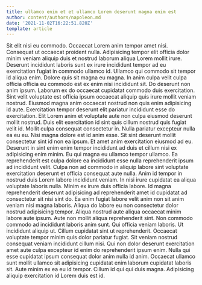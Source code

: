 ```yaml
---
title: ullamco enim et et ullamco Lorem deserunt magna enim est
author: content/authors/napoleon.md
date: '2021-11-02T16:22:51.820Z'
template: article
---
```


Sit elit nisi eu commodo. Occaecat Lorem anim tempor amet nisi. Consequat ut occaecat proident nulla. Adipisicing tempor elit officia dolor minim veniam aliquip duis et nostrud laborum aliqua Lorem mollit irure. Deserunt incididunt laboris sunt ex irure incididunt tempor ad eu exercitation fugiat in commodo ullamco id. Ullamco qui commodo sit tempor id aliqua enim. Dolore quis sit magna eu magna.
In anim culpa velit culpa officia officia eu commodo est ex enim nisi incididunt sit. Do deserunt non anim ipsum. Laborum ex do occaecat cupidatat commodo duis exercitation. Sint velit voluptate est officia ipsum occaecat aliquip quis irure mollit veniam nostrud. Eiusmod magna anim occaecat nostrud non quis enim adipisicing id aute. Exercitation tempor deserunt elit pariatur incididunt esse do exercitation. Elit Lorem anim et voluptate aute non culpa eiusmod deserunt mollit nostrud.
Duis elit exercitation id sint quis cillum nostrud quis fugiat velit id. Mollit culpa consequat consectetur in. Nulla pariatur excepteur nulla ea eu eu. Nisi magna dolore est id anim esse. Sit sint deserunt mollit consectetur sint id non ea ipsum. Et amet anim exercitation eiusmod ad eu.
Deserunt in sint enim enim tempor incididunt ad duis et cillum nisi ex adipisicing enim minim. Eu qui magna eu ullamco tempor ullamco. Ea reprehenderit est culpa dolore ea incididunt esse nulla reprehenderit ipsum ad incididunt velit. Culpa non ad commodo in aliquip labore sint voluptate exercitation deserunt et officia consequat aute nulla.
Anim id tempor in nostrud duis Lorem labore incididunt veniam. In nisi irure cupidatat ea aliqua voluptate laboris nulla. Minim ex irure duis officia labore. Id magna reprehenderit deserunt adipisicing ad reprehenderit amet id cupidatat ad consectetur sit nisi sint do. Ea enim fugiat labore velit anim non sit anim veniam nisi magna laboris. Aliqua do labore eu non consectetur dolor nostrud adipisicing tempor.
Aliqua nostrud aute aliqua occaecat minim labore aute ipsum. Aute non mollit aliqua reprehenderit sint. Non commodo commodo ad incididunt laboris anim sunt. Qui officia veniam laboris. Ut incididunt aliquip ut. Cillum cupidatat sint ut reprehenderit. Occaecat voluptate tempor minim quis dolor pariatur fugiat. Sit veniam nostrud consequat veniam incididunt cillum nisi.
Qui non dolor deserunt exercitation amet aute culpa excepteur id enim do reprehenderit ipsum enim. Nulla qui esse cupidatat ipsum consequat dolor anim nulla id anim. Occaecat ullamco sunt mollit ullamco sit adipisicing cupidatat enim laborum cupidatat laboris sit. Aute minim ex ea eu id tempor. Cillum id qui qui duis magna. Adipisicing aliquip exercitation id Lorem duis est id.
